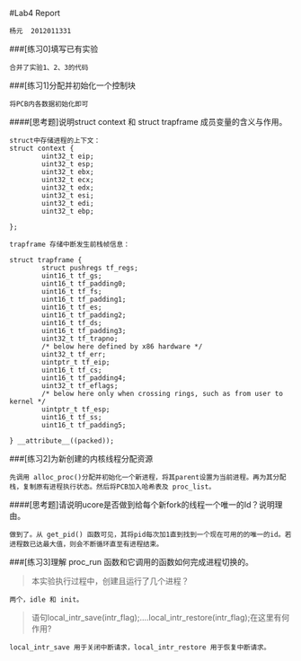 #Lab4 Report
```
杨元  2012011331
```

###[练习0]填写已有实验
```
合并了实验1、2、3的代码
```

###[练习1]分配并初始化一个控制块
```
将PCB内各数据初始化即可
```
####[思考题]说明struct context 和 struct trapframe 成员变量的含义与作用。
```
struct中存储进程的上下文：
struct context {
        uint32_t eip;
        uint32_t esp;
        uint32_t ebx;
        uint32_t ecx;
        uint32_t edx;
        uint32_t esi;
        uint32_t edi;
        uint32_t ebp;

};

trapframe 存储中断发生前栈帧信息：

struct trapframe {
        struct pushregs tf_regs;
        uint16_t tf_gs;
        uint16_t tf_padding0;
        uint16_t tf_fs;
        uint16_t tf_padding1;
        uint16_t tf_es;
        uint16_t tf_padding2;
        uint16_t tf_ds;
        uint16_t tf_padding3;
        uint32_t tf_trapno;
        /* below here defined by x86 hardware */
        uint32_t tf_err;
        uintptr_t tf_eip;
        uint16_t tf_cs;
        uint16_t tf_padding4;
        uint32_t tf_eflags;
        /* below here only when crossing rings, such as from user to kernel */
        uintptr_t tf_esp;
        uint16_t tf_ss;
        uint16_t tf_padding5;

} __attribute__((packed));
```

###[练习2]为新创建的内核线程分配资源
```
先调用 alloc_proc()分配并初始化一个新进程，将其parent设置为当前进程。再为其分配栈，复制原有进程执行状态。然后将PCB加入哈希表及 proc_list。
```
####[思考题]请说明ucore是否做到给每个新fork的线程一个唯一的Id？说明理由。
```
做到了。从 get_pid() 函数可见，其将pid每次加1直到找到一个现在可用的的唯一的id。若进程数已达最大值，则会不断循环直至有进程结束。
```

###[练习3]理解 proc_run 函数和它调用的函数如何完成进程切换的。
>本实验执行过程中，创建且运行了几个进程？

```
两个，idle 和 init。
```

>语句local_intr_save(intr_flag);....local_intr_restore(intr_flag);在这里有何作用?

```
local_intr_save 用于关闭中断请求，local_intr_restore 用于恢复中断请求。
```



